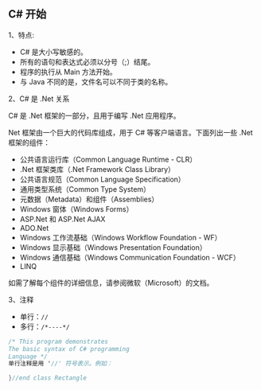 ## C# 开始

1、特点:

- C# 是大小写敏感的。
- 所有的语句和表达式必须以分号（;）结尾。
- 程序的执行从 Main 方法开始。
- 与 Java 不同的是，文件名可以不同于类的名称。

2、C# 是 .Net 关系

C# 是 .Net 框架的一部分，且用于编写 .Net 应用程序。

Net 框架由一个巨大的代码库组成，用于 C# 等客户端语言。下面列出一些 .Net 框架的组件：

- 公共语言运行库（Common Language Runtime - CLR）
- .Net 框架类库（.Net Framework Class Library）
- 公共语言规范（Common Language Specification）
- 通用类型系统（Common Type System）
- 元数据（Metadata）和组件（Assemblies）
- Windows 窗体（Windows Forms）
- ASP.Net 和 ASP.Net AJAX
- ADO.Net
- Windows 工作流基础（Windows Workflow Foundation - WF）
- Windows 显示基础（Windows Presentation Foundation）
- Windows 通信基础（Windows Communication Foundation - WCF）
- LINQ

如需了解每个组件的详细信息，请参阅微软（Microsoft）的文档。

3、注释

- 单行：`//`
- 多行：`/*----*/`

```cs
/* This program demonstrates
The basic syntax of C# programming
Language */
单行注释是用 '//' 符号表示。例如：

}//end class Rectangle
```
